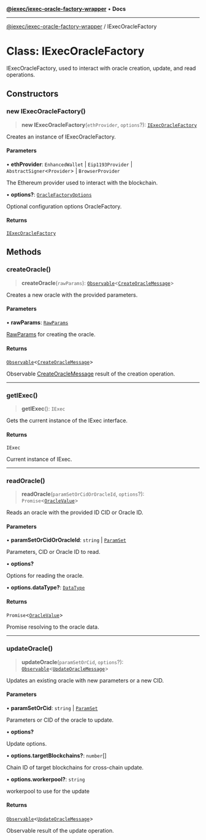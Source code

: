 [**@iexec/iexec-oracle-factory-wrapper**](../README.md) • **Docs**

***

[@iexec/iexec-oracle-factory-wrapper](../globals.md) / IExecOracleFactory

# Class: IExecOracleFactory

IExecOracleFactory, used to interact with oracle creation, update, and read operations.

## Constructors

### new IExecOracleFactory()

> **new IExecOracleFactory**(`ethProvider`, `options`?): [`IExecOracleFactory`](IExecOracleFactory.md)

Creates an instance of IExecOracleFactory.

#### Parameters

• **ethProvider**: `EnhancedWallet` \| `Eip1193Provider` \| `AbstractSigner`\<`Provider`\> \| `BrowserProvider`

The Ethereum provider used to interact with the blockchain.

• **options?**: [`OracleFactoryOptions`](../type-aliases/OracleFactoryOptions.md)

Optional configuration options OracleFactory.

#### Returns

[`IExecOracleFactory`](IExecOracleFactory.md)

## Methods

### createOracle()

> **createOracle**(`rawParams`): [`Observable`](Observable.md)\<[`CreateOracleMessage`](../type-aliases/CreateOracleMessage.md)\>

Creates a new oracle with the provided parameters.

#### Parameters

• **rawParams**: [`RawParams`](../type-aliases/RawParams.md)

[RawParams](../type-aliases/RawParams.md) for creating the oracle.

#### Returns

[`Observable`](Observable.md)\<[`CreateOracleMessage`](../type-aliases/CreateOracleMessage.md)\>

Observable [CreateOracleMessage](../type-aliases/CreateOracleMessage.md) result of the creation operation.

***

### getIExec()

> **getIExec**(): `IExec`

Gets the current instance of the IExec interface.

#### Returns

`IExec`

Current instance of IExec.

***

### readOracle()

> **readOracle**(`paramSetOrCidOrOracleId`, `options`?): `Promise`\<[`OracleValue`](../type-aliases/OracleValue.md)\>

Reads an oracle with the provided ID CID or Oracle ID.

#### Parameters

• **paramSetOrCidOrOracleId**: `string` \| [`ParamSet`](../type-aliases/ParamSet.md)

Parameters, CID or Oracle ID to read.

• **options?**

Options for reading the oracle.

• **options.dataType?**: [`DataType`](../type-aliases/DataType.md)

#### Returns

`Promise`\<[`OracleValue`](../type-aliases/OracleValue.md)\>

Promise resolving to the oracle data.

***

### updateOracle()

> **updateOracle**(`paramSetOrCid`, `options`?): [`Observable`](Observable.md)\<[`UpdateOracleMessage`](../type-aliases/UpdateOracleMessage.md)\>

Updates an existing oracle with new parameters or a new CID.

#### Parameters

• **paramSetOrCid**: `string` \| [`ParamSet`](../type-aliases/ParamSet.md)

Parameters or CID of the oracle to update.

• **options?**

Update options.

• **options.targetBlockchains?**: `number`[]

Chain ID of target blockchains for cross-chain update.

• **options.workerpool?**: `string`

workerpool to use for the update

#### Returns

[`Observable`](Observable.md)\<[`UpdateOracleMessage`](../type-aliases/UpdateOracleMessage.md)\>

Observable result of the update operation.
